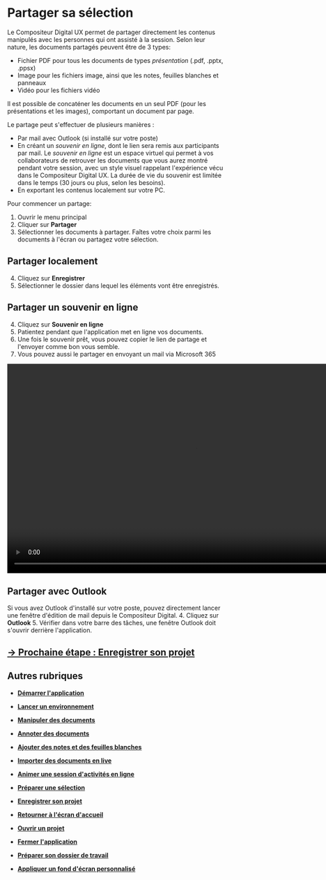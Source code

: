 # Partager sa sélection

Le Compositeur Digital UX permet de partager directement les contenus manipulés avec les personnes qui ont assisté à la session. Selon leur nature, les documents partagés peuvent être de 3 types:
- Fichier PDF pour tous les documents de types *présentation* (.pdf, .pptx, .ppsx)
- Image pour les fichiers image, ainsi que les notes, feuilles blanches et panneaux
- Vidéo pour les fichiers vidéo

Il est possible de concaténer les documents en un seul PDF (pour les présentations et les images), comportant un document par page.

Le partage peut s'effectuer de plusieurs manières : 
- Par mail avec Outlook (si installé sur votre poste)
- En créant un *souvenir en ligne*, dont le lien sera remis aux participants par mail. Le *souvenir en ligne* est un espace virtuel qui permet à vos collaborateurs de retrouver les documents que vous aurez montré pendant votre session, avec un style visuel rappelant l'expérience vécu dans le Compositeur Digital UX. La durée de vie du souvenir est limitée dans le temps (30 jours ou plus, selon les besoins).
- En exportant les contenus localement sur votre PC.

Pour commencer un partage:

1. Ouvrir le menu principal
2. Cliquer sur **Partager**
3. Sélectionner les documents à partager. Faîtes votre choix parmi les documents à l'écran ou partagez votre sélection.

## Partager localement

4. Cliquez sur **Enregistrer**
5. Sélectionner le dossier dans lequel les éléments vont être enregistrés.

## Partager un souvenir en ligne

4. Cliquez sur **Souvenir en ligne**
5. Patientez pendant que l'application met en ligne vos documents.
6. Une fois le souvenir prêt, vous pouvez copier le lien de partage et l'envoyer comme bon vous semble.
7. Vous pouvez aussi le partager en envoyant un mail via Microsoft 365

<video controls muted loop autoplay width="864" height="480">
	<source src="./media/share-selection-souvenir.mp4" type="video/mp4">
</video>

## Partager avec Outlook

Si vous avez Outlook d'installé sur votre poste, pouvez directement lancer une fenêtre d'édition de mail depuis le Compositeur Digital.
4. Cliquez sur **Outlook**
5. Vérifier dans votre barre des tâches, une fenêtre Outlook doit s'ouvrir derrière l'application.

## [&rarr; Prochaine étape : Enregistrer son projet](./save-project.md)

## Autres rubriques 
* [**Démarrer l'application**](./start-app.md)
* [**Lancer un environnement**](./new-universe.md)
* [**Manipuler des documents**](./manipulate-doc.md)
* [**Annoter des documents**](./annotate.md)
* [**Ajouter des notes et des feuilles blanches**](./add-notes.md)
* [**Importer des documents en live**](./import-docs.md)
* [**Animer une session d'activités en ligne**](./companion.md)
* [**Préparer une sélection**](./prepare-selection.md)
* [**Enregistrer son projet**](./save-project.md)
* [**Retourner à l'écran d'accueil**](./back-home.md)
* [**Ouvrir un projet**](./open-project.md)
* [**Fermer l'application**](./close-app.md)

* [**Préparer son dossier de travail**](./prepare-content.md)
* [**Appliquer un fond d'écran personnalisé**](./change-background.md)
